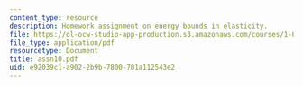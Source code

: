 ```yaml
---
content_type: resource
description: Homework assignment on energy bounds in elasticity.
file: https://ol-ocw-studio-app-production.s3.amazonaws.com/courses/1-050-engineering-mechanics-i-fall-2007/e92039c1a9022b9b7800701a112543e2_assn10.pdf
file_type: application/pdf
resourcetype: Document
title: assn10.pdf
uid: e92039c1-a902-2b9b-7800-701a112543e2
---
```

